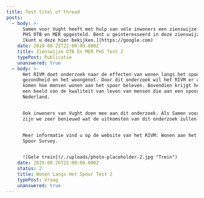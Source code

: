 ```yaml
---
title: Test titel of thread
posts:
  - body: >-
      Samen voor Vught heeft met hulp van vele inwoners een zienswijze op het
      PHS OTB en MER opgesteld. Bent u geinteresseerd in deze zienswijze dan
      [kunt u deze hier bekijken.](https://google.com)
    date: 2019-08-22T22:00:00.000Z
    title: Zienswijze OTB En MER PHS Test 2
    typePost: Publicatie
    unanswered: true
  - body: >-
      Het RIVM doet onderzoek naar de effecten van wonen langs het spoor op de
      gezondheid en het woongenot. Door dit onderzoek wil het RIVM er achter
      komen hoe mensen wonen aan het spoor beleven. Bovendien krijgt het RIVM zo
      een beeld van de kwaliteit van leven van mensen die aan een spoor wonen in
      Nederland.


      Ook inwoners van Vught doen mee aan dit onderzoek. Als Samen voor Vught
      zijn we zeer benieuwd wat de uitkomsten van dit onderzoek zullen zijn.


      Meer informatie vind u op de website van het RIVM: Wonen aan het spoor en
      Spoor Survey.


      ![Gele trein](/./uploads/photo-placeholder-2.jpg "Trein")
    date: 2019-08-26T22:00:00.000Z
    status: 2
    title: Wonen Langs Het Spoor Test 2
    typePost: Vraag
    unanswered: true
---
```


